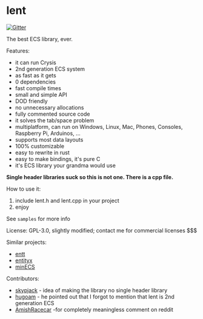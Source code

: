 
# lent

[![Gitter](https://badges.gitter.im/Join%20Chat.svg)](https://gitter.im/nem0/LumixEngine?utm_source=badge&utm_medium=badge&utm_campaign=pr-badge)

The best ECS library, ever.

Features:

* it can run Crysis
* 2nd generation ECS system
* as fast as it gets
* 0 dependencies
* fast compile times
* small and simple API
* DOD friendly
* no unnecessary allocations
* fully commented source code
* it solves the tab/space problem
* multiplatform, can run on Windows, Linux, Mac, Phones, Consoles, Raspberry Pi, Arduinos, ...
* supports most data layouts
* 100% customizable 
* easy to rewrite in rust
* easy to make bindings, it's pure C
* it's ECS library your grandma would use

**Single header libraries suck so this is not one. There is a cpp file.**

How to use it:

1. include lent.h and lent.cpp in your project
2. enjoy

See ```samples``` for more info

License: GPL-3.0, slightly modified; contact me for commercial licenses $$$

Similar projects:
* [entt](https://github.com/skypjack/entt)
* [entityx](https://github.com/alecthomas/entityx)
* [minECS](https://github.com/Alan-FGR/minECS/)

Contributors:

* [skypjack](https://github.com/skypjack) - idea of making the library no single header library
* [hugoam](https://github.com/hugoam) - he pointed out that I forgot to mention that lent is 2nd generation ECS
* [AmishRacecar](https://www.reddit.com/r/gamedev/comments/9jz7cr/simple_ecs_library/e6vafmj/) -for  completely meaningless comment on reddit
